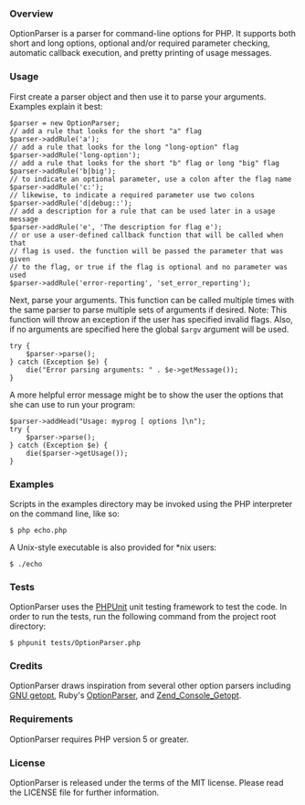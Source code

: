 ### Overview

OptionParser is a parser for command-line options for PHP. It supports both short and long options, optional and/or required parameter checking, automatic callback execution, and pretty printing of usage messages.

### Usage

First create a parser object and then use it to parse your arguments. Examples explain it best:

    $parser = new OptionParser;
    // add a rule that looks for the short "a" flag
    $parser->addRule('a');
    // add a rule that looks for the long "long-option" flag
    $parser->addRule('long-option');
    // add a rule that looks for the short "b" flag or long "big" flag
    $parser->addRule('b|big');
    // to indicate an optional parameter, use a colon after the flag name
    $parser->addRule('c:');
    // likewise, to indicate a required parameter use two colons
    $parser->addRule('d|debug::');
    // add a description for a rule that can be used later in a usage message
    $parser->addRule('e', 'The description for flag e');
    // or use a user-defined callback function that will be called when that
    // flag is used. the function will be passed the parameter that was given
    // to the flag, or true if the flag is optional and no parameter was used
    $parser->addRule('error-reporting', 'set_error_reporting');

Next, parse your arguments. This function can be called multiple times with the same parser to parse multiple sets of arguments if desired. Note: This function will throw an exception if the user has specified invalid flags. Also, if no arguments are specified here the global `$argv` argument will be used.

    try {
        $parser->parse();
    } catch (Exception $e) {
        die("Error parsing arguments: " . $e->getMessage());
    }

A more helpful error message might be to show the user the options that she can use to run your program:

    $parser->addHead("Usage: myprog [ options ]\n");
    try {
        $parser->parse();
    } catch (Exception $e) {
        die($parser->getUsage());
    }

### Examples

Scripts in the examples directory may be invoked using the PHP interpreter on the command line, like so:

    $ php echo.php

A Unix-style executable is also provided for *nix users:

    $ ./echo

### Tests

OptionParser uses the [PHPUnit](http://www.phpunit.de/) unit testing framework to test the code. In order to run the tests, run the following command from the project root directory:

    $ phpunit tests/OptionParser.php

### Credits

OptionParser draws inspiration from several other option parsers including [GNU getopt](http://www.gnu.org/software/libc/manual/html_node/Getopt.html), Ruby's [OptionParser](http://raa.ruby-lang.org/project/optionparser/), and [Zend_Console_Getopt](http://framework.zend.com/manual/en/zend.console.getopt.html).

### Requirements

OptionParser requires PHP version 5 or greater.

### License

OptionParser is released under the terms of the MIT license. Please read the LICENSE file for further information.
